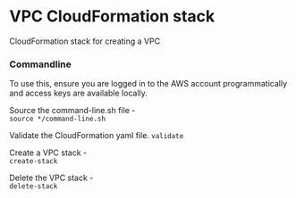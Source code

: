 # VPC CloudFormation stack
CloudFormation stack for creating a VPC

### Commandline
To use this, ensure you are logged in to the AWS account programmatically and access keys are available locally. 

Source the command-line.sh file - <br>
`source */command-line.sh`
<br>

Validate the CloudFormation yaml file.
`validate`
<br>

Create a VPC stack - <br>
`create-stack`
<br>

Delete the VPC stack - <br>
`delete-stack`
<br>